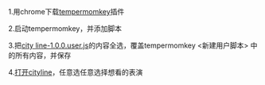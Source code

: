1.用chrome下载[tempermomkey](https://www.tampermonkey.net/index.php?browser=chrome)插件

2.启动tempermomkey，并添加脚本

3.把[city line-1.0.0.user.js](https://github.com/IamYow/cityline/blob/main/city%20line-1.0.0.user.js)的内容全选，覆盖tempermomkey	<新建用户脚本> 中的所有内容，并保存

4.[打开cityline](https://www.cityline.com/Events.html)，任意选任意选择想看的表演
